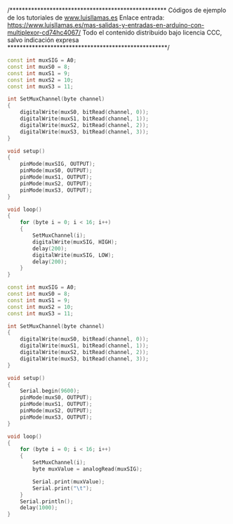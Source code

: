/***************************************************
Códigos de ejemplo de los tutoriales de www.luisllamas.es
Enlace entrada: https://www.luisllamas.es/mas-salidas-y-entradas-en-arduino-con-multiplexor-cd74hc4067/
Todo el contenido distribuido bajo licencia CCC, salvo indicación expresa
****************************************************/

```cpp
const int muxSIG = A0;
const int muxS0 = 8;
const int muxS1 = 9;
const int muxS2 = 10;
const int muxS3 = 11;

int SetMuxChannel(byte channel)
{
	digitalWrite(muxS0, bitRead(channel, 0));
	digitalWrite(muxS1, bitRead(channel, 1));
	digitalWrite(muxS2, bitRead(channel, 2));
	digitalWrite(muxS3, bitRead(channel, 3));
}

void setup()
{
	pinMode(muxSIG, OUTPUT);
	pinMode(muxS0, OUTPUT);
	pinMode(muxS1, OUTPUT);
	pinMode(muxS2, OUTPUT);
	pinMode(muxS3, OUTPUT);
}

void loop()
{
	for (byte i = 0; i < 16; i++)
	{
		SetMuxChannel(i);
		digitalWrite(muxSIG, HIGH);
		delay(200);
		digitalWrite(muxSIG, LOW);
		delay(200);
	}
}
```

```cpp
const int muxSIG = A0;
const int muxS0 = 8;
const int muxS1 = 9;
const int muxS2 = 10;
const int muxS3 = 11;

int SetMuxChannel(byte channel)
{
	digitalWrite(muxS0, bitRead(channel, 0));
	digitalWrite(muxS1, bitRead(channel, 1));
	digitalWrite(muxS2, bitRead(channel, 2));
	digitalWrite(muxS3, bitRead(channel, 3));
}

void setup()
{
	Serial.begin(9600);
	pinMode(muxS0, OUTPUT);
	pinMode(muxS1, OUTPUT);
	pinMode(muxS2, OUTPUT);
	pinMode(muxS3, OUTPUT);
}

void loop()
{
	for (byte i = 0; i < 16; i++)
	{
		SetMuxChannel(i);
		byte muxValue = analogRead(muxSIG);

		Serial.print(muxValue);
		Serial.print("\t");
	}
	Serial.println();
	delay(1000);
}

```